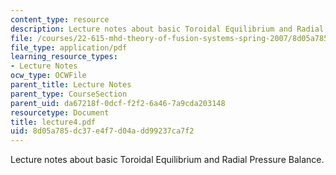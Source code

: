 ```yaml
---
content_type: resource
description: Lecture notes about basic Toroidal Equilibrium and Radial Pressure Balance.
file: /courses/22-615-mhd-theory-of-fusion-systems-spring-2007/8d05a785dc37e4f7d04add99237ca7f2_lecture4.pdf
file_type: application/pdf
learning_resource_types:
- Lecture Notes
ocw_type: OCWFile
parent_title: Lecture Notes
parent_type: CourseSection
parent_uid: da67218f-0dcf-f2f2-6a46-7a9cda203148
resourcetype: Document
title: lecture4.pdf
uid: 8d05a785-dc37-e4f7-d04a-dd99237ca7f2
---
```

Lecture notes about basic Toroidal Equilibrium and Radial Pressure Balance.

